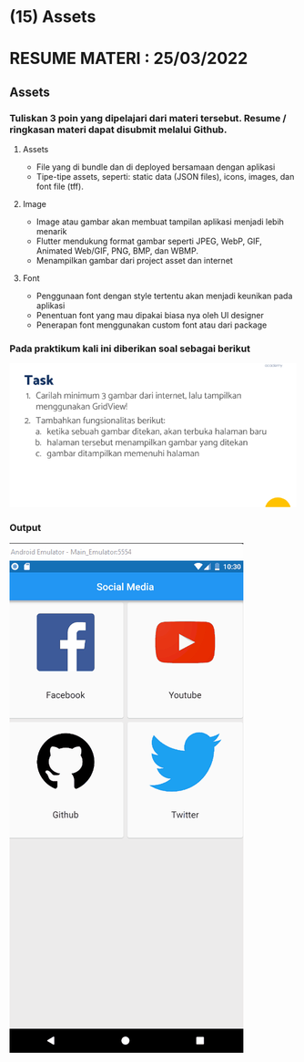 # (15) Assets

# RESUME MATERI : 25/03/2022

## Assets

### Tuliskan 3 poin yang dipelajari dari materi tersebut. Resume / ringkasan materi dapat disubmit melalui Github.

1. Assets
   - File yang di bundle dan di deployed bersamaan dengan aplikasi
   - Tipe-tipe assets, seperti: static data (JSON files), icons, images, dan font file (tff).

2. Image
   - Image atau gambar akan membuat tampilan aplikasi menjadi lebih menarik
   - Flutter mendukung format gambar seperti JPEG, WebP, GIF, Animated Web/GIF, PNG, BMP, dan WBMP.
   - Menampilkan gambar dari project asset dan internet
  
3. Font
   - Penggunaan font dengan style tertentu akan menjadi keunikan pada aplikasi
   - Penentuan font yang mau dipakai biasa nya oleh Ul designer
   - Penerapan font menggunakan custom font atau dari package
  


### Pada praktikum kali ini diberikan soal sebagai berikut

![Soal](/15_Assets/screenshots/soal.png)


### Output
![Soal](/15_Assets/screenshots/DemoApp.gif)



